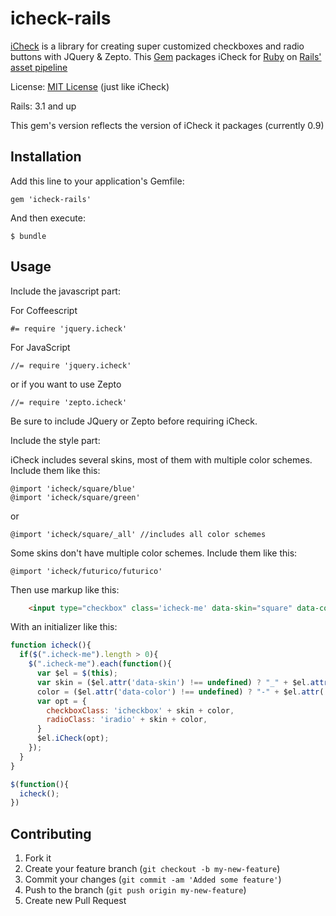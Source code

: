 icheck-rails
=======================

[iCheck](http://damirfoy.com/iCheck/) is a library for creating super customized checkboxes and radio buttons with JQuery & Zepto.
This [Gem](http://rubygems.org/) packages iCheck for [Ruby](http://www.ruby-lang.org) on
[Rails'](http://rubyonrails.org/) [asset pipeline](http://guides.rubyonrails.org/asset_pipeline.html)

License: [MIT License](http://opensource.org/licenses/MIT) (just like iCheck)

Rails: 3.1 and up

This gem's version reflects the version of iCheck it packages (currently 0.9)


## Installation

Add this line to your application's Gemfile:

    gem 'icheck-rails'


And then execute:

    $ bundle


## Usage

Include the javascript part:

For Coffeescript

    #= require 'jquery.icheck'

For JavaScript

    //= require 'jquery.icheck'

or if you want to use Zepto

    //= require 'zepto.icheck'

Be sure to include JQuery or Zepto before requiring iCheck.

Include the style part:

iCheck includes several skins, most of them with multiple color schemes. Include them like this:

    @import 'icheck/square/blue'
    @import 'icheck/square/green'

or

    @import 'icheck/square/_all' //includes all color schemes

Some skins don't have multiple color schemes. Include them like this:

    @import 'icheck/futurico/futurico'

Then use markup like this:

```html
    <input type="checkbox" class='icheck-me' data-skin="square" data-color="blue">
```
With an initializer like this:

```javascript
function icheck(){
  if($(".icheck-me").length > 0){
    $(".icheck-me").each(function(){
      var $el = $(this);
      var skin = ($el.attr('data-skin') !== undefined) ? "_" + $el.attr('data-skin') : "",
      color = ($el.attr('data-color') !== undefined) ? "-" + $el.attr('data-color') : "";
      var opt = {
        checkboxClass: 'icheckbox' + skin + color,
        radioClass: 'iradio' + skin + color,
      }
      $el.iCheck(opt);
    });
  }
}

$(function(){
  icheck();
})
```

## Contributing

1. Fork it
2. Create your feature branch (`git checkout -b my-new-feature`)
3. Commit your changes (`git commit -am 'Added some feature'`)
4. Push to the branch (`git push origin my-new-feature`)
5. Create new Pull Request


